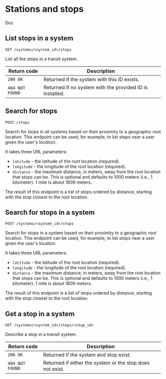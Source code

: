 
# Stations and stops


Doc

## List stops in a system

`GET /systems/<system_id>/stops`


List all the stops in a transit system.

Return code     | Description
----------------|-------------
`200 OK`        | Returned if the system with this ID exists.
`404 NOT FOUND` | Returned if no system with the provided ID is installed.

## Search for stops

`POST /stops`


Search for stops in all systems based on their proximity to a geographic root location.
This endpoint can be used, for example, to list stops near a user given the user's location.

It takes three URL parameters:

- `latitude` - the latitude of the root location (required).
- `longitude` - the longitude of the root location (required).
- `distance` - the maximum distance, in meters, away from the root location that stops can be.
            This is optional and defaults to 1000 meters (i.e., 1 kilometer). 1 mile is about 1609 meters.

The result of this endpoint is a list of stops ordered by distance, starting with the stop
closest to the root location.

## Search for stops in a system

`POST /systems/<system_id>/stops`


Search for stops in a system based on their proximity to a geographic root location.
This endpoint can be used, for example, to list stops near a user given the user's location.

It takes three URL parameters:

- `latitude` - the latitude of the root location (required).
- `longitude` - the longitude of the root location (required).
- `distance` - the maximum distance, in meters, away from the root location that stops can be.
            This is optional and defaults to 1000 meters (i.e., 1 kilometer). 1 mile is about 1609 meters.

The result of this endpoint is a list of stops ordered by distance, starting with the stop
closest to the root location.

## Get a stop in a system

`GET /systems/<system_id>/stops/<stop_id>`


Describe a stop in a transit system.

Return code         | Description
--------------------|-------------
`200 OK`            | Returned if the system and stop exist.
`404 NOT FOUND`     | Returned if either the system or the stop does not exist.

